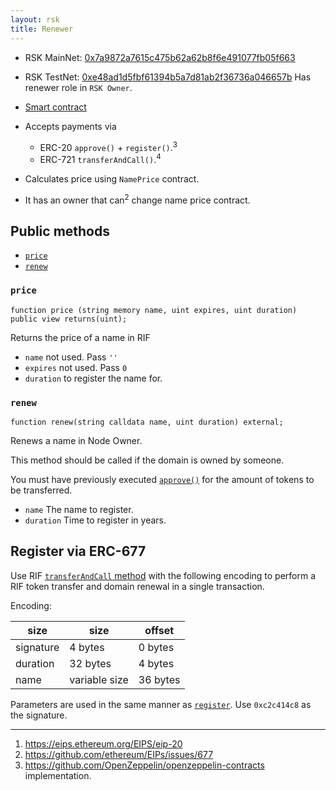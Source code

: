 ```yaml
---
layout: rsk
title: Renewer
---
```


- RSK MainNet: [0x7a9872a7615c475b62a62b8f6e491077fb05f663](https://explorer.rsk.co/address/0x7a9872a7615c475b62a62b8f6e491077fb05f663)
- RSK TestNet: [0xe48ad1d5fbf61394b5a7d81ab2f36736a046657b](https://explorer.testnet.rsk.co/address/0xe48ad1d5fbf61394b5a7d81ab2f36736a046657b)
Has renewer role in `RSK Owner`.
- [Smart contract](https://github.com/rnsdomains/rns-rskregistrar/blob/master/contracts/Renewer.sol)

- Accepts payments via
  - ERC-20 `approve()` + `register()`.<sup>3</sup>
  - ERC-721 `transferAndCall()`.<sup>4</sup>
- Calculates price using `NamePrice` contract.
- It has an owner that can<sup>2</sup> change name price contract.

## Public methods

- [`price`](#price)
- [`renew`](#renew)

### `price`

```solidity
function price (string memory name, uint expires, uint duration) public view returns(uint);
```

Returns the price of a name in RIF

- `name` not used. Pass `''`
- `expires` not used. Pass `0`
- `duration` to register the name for.

### `renew`

```
function renew(string calldata name, uint duration) external;
```

Renews a name in Node Owner.

This method should be called if the domain is owned by someone.

You must have previously executed [`approve()`](https://github.com/riflabs/RIF-Token/blob/master/contracts/third-party/openzeppelin/token/ERC20/StandardToken.sol#L53) for the amount of tokens to be transferred.

- `name` The name to register.
- `duration` Time to register in years.

## Register via ERC-677

Use RIF [`transferAndCall` method](https://github.com/riflabs/RIF-Token/blob/master/contracts/RIF/RIFToken.sol#L278) with the following encoding to perform a RIF token transfer and domain renewal in a single transaction.

Encoding:

| size       | size          | offset   |
| ---------- | ------------- | -------- |
| signature  |  4 bytes      |  0 bytes |
| duration   | 32 bytes      |  4 bytes |
| name       | variable size | 36 bytes |

Parameters are used in the same manner as [`register`](/rif/rns/architecture/rsk-registrar/registrars/fifs#register). Use `0xc2c414c8` as the signature.

---

1. https://eips.ethereum.org/EIPS/eip-20
2. https://github.com/ethereum/EIPs/issues/677
3. https://github.com/OpenZeppelin/openzeppelin-contracts implementation.
